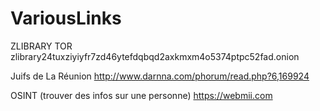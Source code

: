 # VariousLinks

ZLIBRARY TOR
zlibrary24tuxziyiyfr7zd46ytefdqbqd2axkmxm4o5374ptpc52fad.onion

Juifs de La Réunion
http://www.darnna.com/phorum/read.php?6,169924

OSINT (trouver des infos sur une personne)
https://webmii.com
